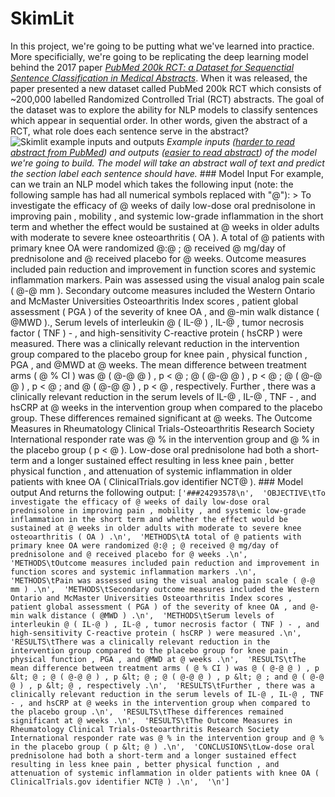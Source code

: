# SkimLit
In this project, we're going to be putting what we've learned into practice.  More specificially, we're going to be replicating the deep learning model behind the 2017 paper [*PubMed 200k RCT: a Dataset for Sequenctial Sentence Classification in Medical Abstracts*](https://arxiv.org/abs/1710.06071).  When it was released, the paper presented a new dataset called PubMed 200k RCT which consists of ~200,000 labelled Randomized Controlled Trial (RCT) abstracts.  The goal of the dataset was to explore the ability for NLP models to classify sentences which appear in sequential order.  In other words, given the abstract of a RCT, what role does each sentence serve in the abstract?  ![Skimlit example inputs and outputs](https://raw.githubusercontent.com/mrdbourke/tensorflow-deep-learning/main/images/09-skimlit-overview-input-and-output.png)  *Example inputs ([harder to read abstract from PubMed](https://pubmed.ncbi.nlm.nih.gov/28942748/)) and outputs ([easier to read abstract](https://pubmed.ncbi.nlm.nih.gov/32537182/)) of the model we're going to build. The model will take an abstract wall of text and predict the section label each sentence should have.*    ### Model Input  For example, can we train an NLP model which takes the following input (note: the following sample has had all numerical symbols replaced with "@"):  > To investigate the efficacy of @ weeks of daily low-dose oral prednisolone in improving pain , mobility , and systemic low-grade inflammation in the short term and whether the effect would be sustained at @ weeks in older adults with moderate to severe knee osteoarthritis ( OA ). A total of @ patients with primary knee OA were randomized @:@ ; @ received @ mg/day of prednisolone and @ received placebo for @ weeks. Outcome measures included pain reduction and improvement in function scores and systemic inflammation markers. Pain was assessed using the visual analog pain scale ( @-@ mm ). Secondary outcome measures included the Western Ontario and McMaster Universities Osteoarthritis Index scores , patient global assessment ( PGA ) of the severity of knee OA , and @-min walk distance ( @MWD )., Serum levels of interleukin @ ( IL-@ ) , IL-@ , tumor necrosis factor ( TNF ) - , and high-sensitivity C-reactive protein ( hsCRP ) were measured. There was a clinically relevant reduction in the intervention group compared to the placebo group for knee pain , physical function , PGA , and @MWD at @ weeks. The mean difference between treatment arms ( @ % CI ) was @ ( @-@ @ ) , p &lt; @ ; @ ( @-@ @ ) , p &lt; @ ; @ ( @-@ @ ) , p &lt; @ ; and @ ( @-@ @ ) , p &lt; @ , respectively. Further , there was a clinically relevant reduction in the serum levels of IL-@ , IL-@ , TNF - , and hsCRP at @ weeks in the intervention group when compared to the placebo group. These differences remained significant at @ weeks. The Outcome Measures in Rheumatology Clinical Trials-Osteoarthritis Research Society International responder rate was @ % in the intervention group and @ % in the placebo group ( p &lt; @ ). Low-dose oral prednisolone had both a short-term and a longer sustained effect resulting in less knee pain , better physical function , and attenuation of systemic inflammation in older patients with knee OA ( ClinicalTrials.gov identifier NCT@ ).  ### Model output  And returns the following output:  ``` ['###24293578\n',  'OBJECTIVE\tTo investigate the efficacy of @ weeks of daily low-dose oral prednisolone in improving pain , mobility , and systemic low-grade inflammation in the short term and whether the effect would be sustained at @ weeks in older adults with moderate to severe knee osteoarthritis ( OA ) .\n',  'METHODS\tA total of @ patients with primary knee OA were randomized @:@ ; @ received @ mg/day of prednisolone and @ received placebo for @ weeks .\n',  'METHODS\tOutcome measures included pain reduction and improvement in function scores and systemic inflammation markers .\n',  'METHODS\tPain was assessed using the visual analog pain scale ( @-@ mm ) .\n',  'METHODS\tSecondary outcome measures included the Western Ontario and McMaster Universities Osteoarthritis Index scores , patient global assessment ( PGA ) of the severity of knee OA , and @-min walk distance ( @MWD ) .\n',  'METHODS\tSerum levels of interleukin @ ( IL-@ ) , IL-@ , tumor necrosis factor ( TNF ) - , and high-sensitivity C-reactive protein ( hsCRP ) were measured .\n',  'RESULTS\tThere was a clinically relevant reduction in the intervention group compared to the placebo group for knee pain , physical function , PGA , and @MWD at @ weeks .\n',  'RESULTS\tThe mean difference between treatment arms ( @ % CI ) was @ ( @-@ @ ) , p &lt; @ ; @ ( @-@ @ ) , p &lt; @ ; @ ( @-@ @ ) , p &lt; @ ; and @ ( @-@ @ ) , p &lt; @ , respectively .\n',  'RESULTS\tFurther , there was a clinically relevant reduction in the serum levels of IL-@ , IL-@ , TNF - , and hsCRP at @ weeks in the intervention group when compared to the placebo group .\n',  'RESULTS\tThese differences remained significant at @ weeks .\n',  'RESULTS\tThe Outcome Measures in Rheumatology Clinical Trials-Osteoarthritis Research Society International responder rate was @ % in the intervention group and @ % in the placebo group ( p &lt; @ ) .\n',  'CONCLUSIONS\tLow-dose oral prednisolone had both a short-term and a longer sustained effect resulting in less knee pain , better physical function , and attenuation of systemic inflammation in older patients with knee OA ( ClinicalTrials.gov identifier NCT@ ) .\n',  '\n']  ```
